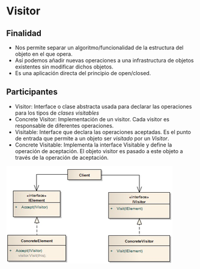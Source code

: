 # Visitor

## Finalidad

* Nos permite separar un algoritmo/funcionalidad de la estructura del objeto en el que opera.
* Así podemos añadir nuevas operaciones a una infrastructura de objetos existentes sin modificar dichos objetos.
* Es una aplicación directa del principio de open/closed.

## Participantes

* Visitor: Interface o clase abstracta usada para declarar las operaciones para los tipos de *clases visitables*
* Concrete Visitor: Implementación de un visitor. Cada visitor es responsable de diferentes operaciones.
* Visitable: Interface que declara las operaciones aceptadas. Es el punto de entrada que permite a un objeto ser *visitado* por un *Visitor*.
* Concrete Visitable: Implementa la interface Visitable y define la operación de aceptación. El objeto visitor es pasado a este objeto a través de la
  operación de aceptación.

![Visitor pattern](pattern.jpg)
